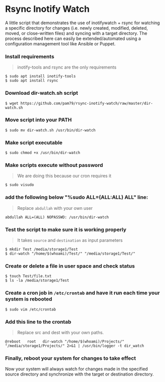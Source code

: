 # Rsync Inotify Watch

A little script that demonstrates the use of inotifywatch + rsync for watching a specific directory for changes (i.e. newly created, modified, deleted, moved, or close-written files) and syncing with a target directory. The process described here can easily be extended/automated using a configuration management tool like Ansible or Puppet.

### Install requirements

>inotify-tools and rsync are the only requirements

```shell
$ sudo apt install inotify-tools
$ sudo apt install rsync
```

### Download dir-watch.sh script

```shell
$ wget https://github.com/pam79/rsync-inotify-watch/raw/master/dir-watch.sh
```

### Move script into your PATH

```shell
$ sudo mv dir-watch.sh /usr/bin/dir-watch
```

### Make script executable

```shell
$ sudo chmod +x /usr/bin/dir-watch
```

### Make scripts execute without password

>We are doing this because our cron requires it

```shell
$ sudo visudo
```

### add the following below "%sudo ALL=(ALL:ALL) ALL" line:

>Replace `abdullah` with your own user

    abdullah ALL=(ALL) NOPASSWD: /usr/bin/dir-watch

### Test the script to make sure it is working properly

>It takes `source` and `destination` as input parameters

```shell
$ mkdir Test /media/storage1/Test
$ dir-watch "/home/$(whoami)/Test/" "/media/storage1/Test/"
```

### Create or delete a file in user space and check status

```shell
$ touch Test/file.txt
$ ls -la /media/storage1/Test
```

### Create a cron job in `/etc/crontab` and have it run each time your system is rebooted

```shell
$ sudo vim /etc/crontab
```

### Add this line to the crontab

>Replace src and dest with your own paths.

    @reboot   root   dir-watch "/home/$(whoami)/Projects/" "/media/storage1/Projects/" 2>&1 | /usr/bin/logger -t dir_watch

### Finally,  reboot your system for changes to take effect

Now your system will always watch for changes made in the specified source directory and synchronize with the target or destination directory.
